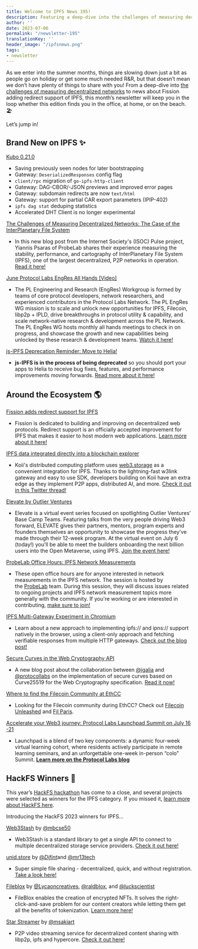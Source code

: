 ```yaml
---
title: Welcome to IPFS News 195!
description: Featuring a deep-dive into the challenges of measuring decentralized networks + more!
author: ''
date: 2023-07-06
permalink: "/newsletter-195"
translationKey: ''
header_image: "/ipfsnews.png"
tags:
- newsletter
---
```


As we enter into the summer months, things are slowing down just a bit as people go on holiday or get some much needed R&R, but that doesn’t mean we don’t have plenty of things to share with you! From a deep-dive into [the challenges of measuring decentralized networks](https://pulse.internetsociety.org/blog/the-challenges-of-measuring-decentralized-networks-the-case-of-the-interplanetary-file-system) to news about Fission adding redirect support of IPFS, this month’s newsletter will keep you in the loop whether this edition finds you in the office, at home, or on the beach. 🏖️

Let’s jump in!

## **Brand New on IPFS ✨**

[Kubo 0.21.0](https://github.com/ipfs/kubo/releases/tag/v0.21.0)

- Saving previously seen nodes for later bootstrapping
- Gateway: `DeserializedResponses` config flag
- `client/rpc` migration of `go-ipfs-http-client`
- Gateway: DAG-CBOR/-JSON previews and improved error pages
- Gateway: subdomain redirects are now `text/html`
- Gateway: support for partial CAR export parameters (IPIP-402)
- `ipfs dag stat` deduping statistics
- Accelerated DHT Client is no longer experimental

[The Challenges of Measuring Decentralized Networks: The Case of the InterPlanetary File System](https://pulse.internetsociety.org/blog/the-challenges-of-measuring-decentralized-networks-the-case-of-the-interplanetary-file-system)

- In this new blog post from the Internet Society's (ISOC) Pulse project, Yiannis Psaras of ProbeLab shares their experience measuring the stability, performance, and cartography of InterPlanetary File System (IPFS), one of the largest decentralized, P2P networks in operation. [Read it here!](https://pulse.internetsociety.org/blog/the-challenges-of-measuring-decentralized-networks-the-case-of-the-interplanetary-file-system)

[June Protocol Labs EngRes All Hands [Video]](https://www.youtube.com/watch?v=7fbhniQJjDw)

- The PL Engineering and Research (EngRes) Workgroup is formed by teams of core protocol developers, network researchers, and experienced contributors in the Protocol Labs Network. The PL EngRes WG mission is to scale and unlock new opportunities for IPFS, Filecoin, libp2p + IPLD, drive breakthroughs in protocol utility & capability, and scale network-native research & development across the PL Network. The PL EngRes WG hosts monthly all hands meetings to check in on progress, and showcase the growth and new capabilities being unlocked by these research & development teams. [Watch it here!](https://www.youtube.com/watch?v=7fbhniQJjDw)

[js-IPFS Deprecation Reminder: Move to Helia!](https://blog.ipfs.tech/202305-js-ipfs-deprecation-for-helia/)

- **js-IPFS is in the process of being deprecated** so you should port your apps to Helia to receive bug fixes, features, and performance improvements moving forwards. [Read more about it here!](https://blog.ipfs.tech/202305-js-ipfs-deprecation-for-helia/)

## **Around the Ecosystem 🌎**

[Fission adds redirect support for IPFS](https://fission.codes/blog/introducing-redirect-support-for-ipfs/)

- Fission is dedicated to building and improving on decentralized web protocols. Redirect support is an officially accepted improvement for IPFS that makes it easier to host modern web applications. [Learn more about it here!](https://fission.codes/blog/introducing-redirect-support-for-ipfs/)

[IPFS data integrated directly into a blockchain explorer](https://twitter.com/al_koii/status/1665817302279880706?s=20)

- Koii's distributed computing platform uses [web3.storage](https://t.co/KyqdyMsAQy) as a convenient integration for IPFS. Thanks to the lightning-fast w3link gateway and easy to use SDK, developers building on Koii have an extra edge as they implement P2P apps, distributed AI, and more. [Check it out in this Twitter thread!](https://twitter.com/al_koii/status/1665817302279880706?s=20)

[Elevate by Outlier Ventures](https://outlierventures.io/elevate/)

- Elevate is a virtual event series focused on spotlighting Outlier Ventures’ Base Camp Teams. Featuring talks from the very people driving Web3 forward, ELEVATE gives their partners, mentors, program experts and founders themselves an opportunity to showcase the progress they’ve made through their 12-week program. At the virtual event on July 6 (today!) you’ll be able to meet the builders onboarding the next billion users into the Open Metaverse, using IPFS. [Join the event here!](https://outlierventures.io/elevate/)

[ProbeLab Office Hours: IPFS Network Measurements](https://lu.ma/ipfs-network-measurements)

- These open office hours are for anyone interested in network measurements in the IPFS network. The session is hosted by the [ProbeLab](https://blog.ipfs.io/2022-06-15-probelab/) team. During this session, they will discuss issues related to ongoing projects and IPFS network measurement topics more generally with the community. If you're working or are interested in contributing, [make sure to join!](https://lu.ma/ipfs-network-measurements)

[IPFS Multi-Gateway Experiment in Chromium](https://blog.ipfs.tech/2023-05-multigateway-chromium-client/?utm_content=253765483&utm_medium=social&utm_source=twitter&hss_channel=tw-3030006159)

- Learn about a new approach to implementing ipfs:// and ipns:// support natively in the browser, using a client-only approach and fetching verifiable responses from multiple HTTP gateways. [Check out the blog post!](https://blog.ipfs.tech/2023-05-multigateway-chromium-client/?utm_content=253765483&utm_medium=social&utm_source=twitter&hss_channel=tw-3030006159)

[Secure Curves in the Web Cryptography API](https://blogs.igalia.com/jfernandez/2023/06/20/secure-curves-in-the-web-cryptography-api/)

- A new blog post about the collaboration between [@igalia](https://twitter.com/igalia) and [@protocollabs](https://twitter.com/protocollabs) on the implementation of secure curves based on Curve25519 for the Web Cryptography specification. [Read it now!](https://blogs.igalia.com/jfernandez/2023/06/20/secure-curves-in-the-web-cryptography-api/)

[Where to find the Filecoin Community at EthCC](https://fil-paris.io/)

- Looking for the Filecoin community during EthCC? Check out [Filecoin Unleashed](https://filecoinunleashed.io) and [Fil Paris](https://fil-paris.io).

[Accelerate your Web3 journey: Protocol Labs Launchpad Summit on July 16-21](https://protocol.ai/blog/launchpad-summit-paris-2023/)

- Launchpad is a blend of two key components: a dynamic four-week virtual learning cohort, where residents actively participate in remote learning seminars, and an unforgettable one-week in-person “colo” Summit. **[Learn more on the Protocol Labs blog](https://protocol.ai/blog/launchpad-summit-paris-2023/)**

## HackFS Winners 🏅

This year’s [HackFS hackathon](https://ethglobal.com/events/hackfs2023) has come to a close, and several projects were selected as winners for the IPFS category. If you missed it, [learn more about HackFS here](https://ethglobal.com/events/hackfs2023).

Introducing the HackFS 2023 winners for IPFS…

[Web3Stash](https://ethglobal.com/showcase/web3stash-mn6iu) by [@mbcse50](https://twitter.com/mbcse50)

- Web3Stash is a standard library to get a single API to connect to multiple decentralized storage service providers. [Check it out here!](https://ethglobal.com/showcase/web3stash-mn6iu)

[unid.store](https://t.co/xbh9zYbjm9) by [@_Difint_](https://twitter.com/_Difint_)and [@mr13tech](https://twitter.com/mr13tech)

- Super simple file sharing - decentralized, quick, and without registration. [Take a look here!](https://ethglobal.com/showcase/unid-store-2yukr)

[Fileblox](https://ethglobal.com/showcase/fileblox-y0rjm) by [@Lycaoncreatives](https://twitter.com/LycaonCreatives), [@raldblox](https://twitter.com/raldblox), and [@luckscientist](https://twitter.com/luckscientist)

- FileBlox enables the creation of encrypted NFTs. It solves the right-click-and-save problem for our content creators while letting them get all the benefits of tokenization. [Learn more here!](https://ethglobal.com/showcase/fileblox-y0rjm)

[Star Streamer](https://ethglobal.com/showcase/star-streamer-huakw) by [@msakiart](https://twitter.com/msakiart)

- P2P video streaming service for decentralized content sharing with libp2p, ipfs and hypercore. [Check it out here!](https://ethglobal.com/showcase/star-streamer-huakw)
